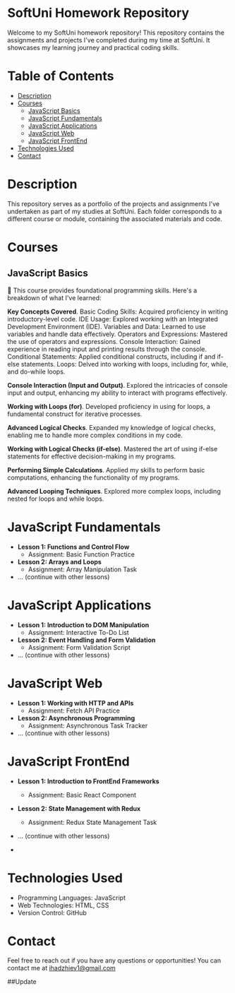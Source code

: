 # SoftUni Homework Repository

Welcome to my SoftUni homework repository! This repository contains the assignments and projects I've completed during my time at SoftUni. It showcases my learning journey and practical coding skills.

# Table of Contents

- [Description](#description)
- [Courses](#courses)
  - [JavaScript Basics](#javascript-basics)
  - [JavaScript Fundamentals](#javascript-fundamentals)
  - [JavaScript Applications](#javascript-applications)
  - [JavaScript Web](#javascript-web)
  - [JavaScript FrontEnd](#javascript-frontend)
- [Technologies Used](#technologies-used)
- [Contact](#contact)



# Description


This repository serves as a portfolio of the projects and assignments I've undertaken as part of my studies at SoftUni. Each folder corresponds to a different course or module, containing the associated materials and code.



# Courses


## JavaScript Basics

   🚀 This course provides foundational programming skills. Here's a breakdown of what I've learned:

  __Key Concepts Covered__.
    Basic Coding Skills: Acquired proficiency in writing introductory-level code.
    IDE Usage: Explored working with an Integrated Development Environment (IDE).
    Variables and Data: Learned to use variables and handle data effectively.
    Operators and Expressions: Mastered the use of operators and expressions.
    Console Interaction: Gained experience in reading input and printing results through the console.
    Conditional Statements: Applied conditional constructs, including if and if-else statements.
    Loops: Delved into working with loops, including for, while, and do-while loops.
  
  __Console Interaction (Input and Output)__.
    Explored the intricacies of console input and output, enhancing my ability to interact with programs effectively.

  __Working with Loops (for)__.
    Developed proficiency in using for loops, a fundamental construct for iterative processes.

  __Advanced Logical Checks__.
    Expanded my knowledge of logical checks, enabling me to handle more complex conditions in my code.

  __Working with Logical Checks (if-else)__.
    Mastered the art of using if-else statements for effective decision-making in my programs.

  __Performing Simple Calculations__.
    Applied my skills to perform basic computations, enhancing the functionality of my programs.

  __Advanced Looping Techniques__.
    Explored more complex loops, including nested for loops and while loops.
  

# JavaScript Fundamentals

- **Lesson 1: Functions and Control Flow**
  - Assignment: Basic Function Practice
- **Lesson 2: Arrays and Loops**
  - Assignment: Array Manipulation Task
- ... (continue with other lessons)

# JavaScript Applications

- **Lesson 1: Introduction to DOM Manipulation**
  - Assignment: Interactive To-Do List
- **Lesson 2: Event Handling and Form Validation**
  - Assignment: Form Validation Script
- ... (continue with other lessons)

# JavaScript Web

- **Lesson 1: Working with HTTP and APIs**
  - Assignment: Fetch API Practice
- **Lesson 2: Asynchronous Programming**
  - Assignment: Asynchronous Task Tracker
- ... (continue with other lessons)

# JavaScript FrontEnd

- **Lesson 1: Introduction to FrontEnd Frameworks**
  - Assignment: Basic React Component
- **Lesson 2: State Management with Redux**
  - Assignment: Redux State Management Task
- ... (continue with other lessons)

- 
# Technologies Used

- Programming Languages: JavaScript
- Web Technologies: HTML, CSS
- Version Control: GitHub

# Contact
Feel free to reach out if you have any questions or opportunities! You can contact me at ihadzhiev1@gmail.com

##Update



